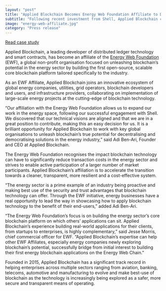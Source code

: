 ```yaml
---
layout: "post"
title: "Applied Blockchain Becomes Energy Web Foundation Affiliate to Drive Blockchain Technology Implementation across the Energy Sector"
subtitle: "Following recent investment from Shell, Applied Blockchain collaborates with non-profit organisation."
image: "energy-web-affiliate.jpg"
category: "Press release"
---
```


<a href="{{ site.base-url }}/projects/ewf" class="button button--primary">Read case study</a>

Applied Blockchain, a leading developer of distributed ledger technology and smart contracts, has become an affiliate of the [Energy Web Foundation](https://energyweb.org/) (EWF), a global non-profit organisation focused on unleashing blockchain’s potential in the energy sector by building the first open-source, scalable core blockchain platform tailored specifically to the industry.

As an EWF Affiliate, Applied Blockchain joins an innovative ecosystem of global energy companies, utilities, grid operators, blockchain developers and users, and infrastructure providers, collaborating on implementation of large-scale energy projects at the cutting-edge of blockchain technology.

“Our affiliation with the Energy Web Foundation allows us to expand our work in the energy space, following our successful engagement with Shell. We discovered that our technical visions are aligned and that we are in a great position to contribute, making this an easy decision for us. It is a brilliant opportunity for Applied Blockchain to work with key global organisations to unleash blockchain’s true potential for decentralising and democratising solutions in the energy industry,” said Adi Ben-Ari, Founder and CEO at Applied Blockchain.

The Energy Web Foundation recognises the impact blockchain technology can have to significantly reduce transaction costs in the energy sector and strives to enable active participation of a larger number of market participants. Applied Blockchain’s affiliation is to accelerate the transition towards a cleaner, transparent, more resilient and a cost-effective system.

“The energy sector is a prime example of an industry being proactive and making best use of the security and trust advantages that blockchain technology can offer. Through the EWF initiative, energy businesses have a real opportunity to lead the way in showcasing how to apply blockchain technology to the benefit of their end-users,” added Adi Ben-Ari.

“The Energy Web Foundation’s focus is on building the energy sector’s core blockchain platform on which others’ applications can sit. Applied Blockchain’s experience building real-world applications for their clients, from startups to enterprises, is highly complementary,” said Jesse Morris, chief commercial officer for EWF. “Applied Blockchain’s expertise can help other EWF Affiliates, especially energy companies newly exploring blockchain’s potential, successfully bridge from initial interest to building their first energy blockchain applications on the Energy Web Chain.”

Founded in 2015, Applied Blockchain has a significant track record in helping enterprises across multiple sectors ranging from aviation, banking, telecoms, automotive and manufacturing to evolve and make best-use of blockchain as the technology is increasingly being explored as a safer, more secure and transparent means of operating.